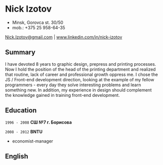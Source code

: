 # Nick Izotov

 - Minsk, Gorovca st. 30/50
 - mob.: +375 25 958-64-35
	  
<div id="webaddress">
  <a href="Nick.Izotov@gmail.com">Nick.Izotov@gmail.com</a>
  | 
  <a href="www.linkedin.com/in/nick-izotov">www.linkedin.com/in/nick-izotov</a>
</div>

## Summary

I have devoted 8 years to graphic design, prepress and printing processes. Now I hold the position of the head of the printing department and realized that routine, lack of career and professional growth oppress me.
I chose the JS / Front-end development direction, looking at the example of my fellow programmers - every day they solve interesting problems and learn something new. In addition, my experience in design should complement the knowledge gained in training front-end development.

## Education

`1996 - 2008`
__СШ №7 г. Борисова__

`2008 - 2012`
__BNTU__

- economist-manager

## English


